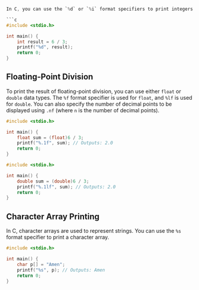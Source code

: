 ```c ## Integer Division

In C, you can use the `%d` or `%i` format specifiers to print integers. Integer data types usually take 2 or 4 bytes.

```c
#include <stdio.h>

int main() {
    int result = 6 / 3;
    printf("%d", result);
    return 0;
}
```

## Floating-Point Division

To print the result of floating-point division, you can use either `float` or `double` data types. The `%f` format specifier is used for `float`, and `%lf` is used for `double`. You can also specify the number of decimal points to be displayed using `.nf` (where `n` is the number of decimal points).

```c
#include <stdio.h>

int main() {
    float sum = (float)6 / 3;
    printf("%.1f", sum); // Outputs: 2.0
    return 0;
}
```

```c
#include <stdio.h>

int main() {
    double sum = (double)6 / 3;
    printf("%.1lf", sum); // Outputs: 2.0
    return 0;
}
```

## Character Array Printing

In C, character arrays are used to represent strings. You can use the `%s` format specifier to print a character array.

```c
#include <stdio.h>

int main() {
    char p[] = "Amen";
    printf("%s", p); // Outputs: Amen
    return 0;
}
```
